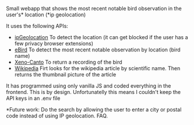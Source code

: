 Small webapp that shows the most recent notable bird observation in the user's* location (*ip geolocation) 

It uses the following APIs:
- [ipGeolocation](https://ipgeolocation.io/) To detect the location (it can get blocked if the user has a few privacy browser extensions)
- [eBird](https://documenter.getpostman.com/view/664302/S1ENwy59) To detect the most recent notable observation by location (bird name)
- [Xeno-Canto](https://xeno-canto.org/article/153) To return a recording of the bird
- [Wikipedia](https://www.mediawiki.org/wiki/API:Main_page) Firt looks for the wikipedia article by scientific name. Then returns the thumbnail picture of the article
  
It has programmed using only vanilla JS and coded everything in the frontend. This is by design. Unfortunatelly this means I couldn't keep the API keys in an .env file

*Future work: Do the search by allowing the user to enter a city or postal code instead of using IP geolocation. FAQ.

